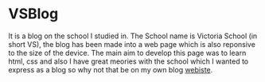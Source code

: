 # VSBlog
It is a blog on the school I studied in.
The School name is Victoria School (in short VS), the blog has been made into a web page which is also reponsive to the size of the device.
The main aim to develop this page was to learn html, css and also I have great meories with the school which I wanted to express as a blog so why not that be on my own blog [webiste](https://ashishjaiswal181.github.io/VSBlog/).
